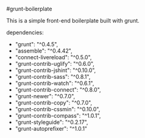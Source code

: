 #grunt-boilerplate

This is a simple front-end boilerplate built with grunt.

dependencies:

- "grunt": "^0.4.5",
- "assemble": "^0.4.42",
- "connect-livereload": "^0.5.0",
- "grunt-contrib-uglify": "^0.6.0",
- "grunt-contrib-jshint": "^0.10.0",
- "grunt-contrib-sass": "^0.8.1",
- "grunt-contrib-watch": "^0.6.1",
- "grunt-contrib-connect": "^0.8.0",
- "grunt-newer": "^0.7.0",
- "grunt-contrib-copy": "^0.7.0",
- "grunt-contrib-cssmin": "^0.10.0",
- "grunt-contrib-compass": "^1.0.1",
- "grunt-styleguide": "^0.2.17",
- "grunt-autoprefixer": "^1.0.1"